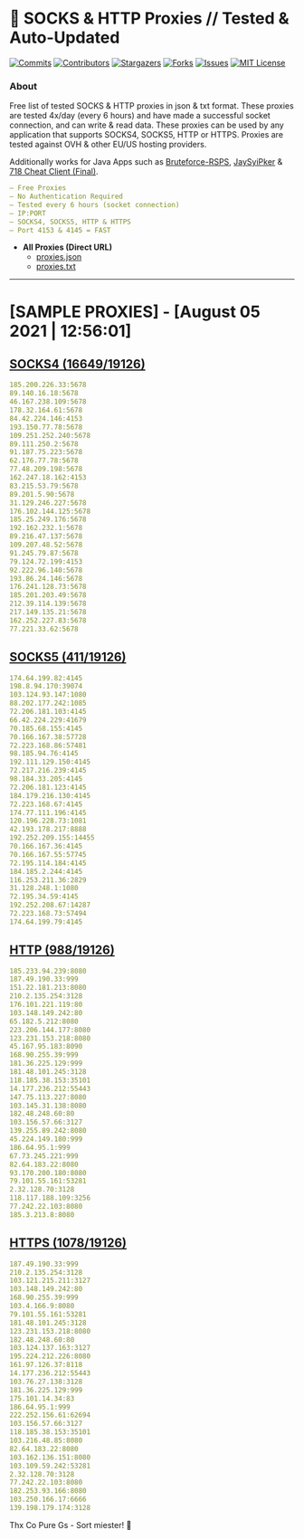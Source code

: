 <!-- MARKDOWN LINKS & IMAGES -->
<!-- https://www.markdownguide.org/basic-syntax/#reference-style-links -->
[contributors-shield]: https://img.shields.io/github/contributors/KaiBurton/free-proxies-autoupdated?style=for-the-badge
[contributors-url]: https://github.com/KaiBurton/free-proxies-autoupdated/graphs/contributors
[forks-shield]: https://img.shields.io/github/forks/KaiBurton/free-proxies-autoupdated?style=for-the-badge
[forks-url]: https://github.com/KaiBurton/free-proxies-autoupdated/network/members
[stars-shield]: https://img.shields.io/github/stars/KaiBurton/free-proxies-autoupdated?style=for-the-badge
[stars-url]: https://github.com/KaiBurton/free-proxies-autoupdated/stargazers
[issues-shield]: https://img.shields.io/github/issues/KaiBurton/free-proxies-autoupdated?style=for-the-badge
[issues-url]: https://github.com/KaiBurton/free-proxies-autoupdated/issues
[license-shield]: https://img.shields.io/github/license/KaiBurton/free-proxies-autoupdated?style=for-the-badge
[license-url]: https://github.com/KaiBurton/free-proxies-autoupdated/blob/main/LICENSE
[commit-shield]: https://img.shields.io/github/last-commit/KaiBurton/free-proxies-autoupdated?style=for-the-badge
[commit-url]: https://github.com/KaiBurton/free-proxies-autoupdated/commits/main

# 🎁 SOCKS & HTTP Proxies // Tested & Auto-Updated

[![Commits][commit-shield]][commit-url]
[![Contributors][contributors-shield]][contributors-url]
[![Stargazers][stars-shield]][stars-url]
[![Forks][forks-shield]][forks-url]
[![Issues][issues-shield]][issues-url]
[![MIT License][license-shield]][license-url]

### About
Free list of tested SOCKS & HTTP proxies in json & txt format. These proxies are tested 4x/day (every 6 hours) and have made a successful socket connection, and can write & read data. These proxies can be used by any application that supports SOCKS4, SOCKS5, HTTP or HTTPS. Proxies are tested against OVH & other EU/US hosting providers.

Additionally works for Java Apps such as [Bruteforce-RSPS](https://github.com/KaiBurton/Bruteforce-RSPS), [JaySyiPker](https://github.com/JayArrowz/JaySyiPker) & [718 Cheat Client (Final)](https://github.com/KaiBurton/718-Cheat-Client-Final). 

```yaml
— Free Proxies
— No Authentication Required
— Tested every 6 hours (socket connection)
— IP:PORT
— SOCKS4, SOCKS5, HTTP & HTTPS
— Port 4153 & 4145 = FAST
```

- **All Proxies (Direct URL)**
  - [proxies.json](https://raw.githubusercontent.com/KaiBurton/free-proxies-autoupdated/main/proxies.json)
  - [proxies.txt](https://raw.githubusercontent.com/KaiBurton/free-proxies-autoupdated/main/proxies.txt)

---

# [SAMPLE PROXIES] - [August 05 2021 | 12:56:01]

## [SOCKS4 (16649/19126)](https://raw.githubusercontent.com/KaiBurton/free-proxies-autoupdated/main/proxies-socks4.txt)
```yaml
185.200.226.33:5678
89.140.16.18:5678
46.167.238.109:5678
178.32.164.61:5678
84.42.224.146:4153
193.150.77.78:5678
109.251.252.240:5678
89.111.250.2:5678
91.187.75.223:5678
62.176.77.78:5678
77.48.209.198:5678
162.247.18.162:4153
83.215.53.79:5678
89.201.5.90:5678
31.129.246.227:5678
176.102.144.125:5678
185.25.249.176:5678
192.162.232.1:5678
89.216.47.137:5678
109.207.48.52:5678
91.245.79.87:5678
79.124.72.199:4153
92.222.96.140:5678
193.86.24.146:5678
176.241.128.73:5678
185.201.203.49:5678
212.39.114.139:5678
217.149.135.21:5678
162.252.227.83:5678
77.221.33.62:5678
```

## [SOCKS5 (411/19126)](https://raw.githubusercontent.com/KaiBurton/free-proxies-autoupdated/main/proxies-socks5.txt)
```yaml
174.64.199.82:4145
198.8.94.170:39074
103.124.93.147:1080
88.202.177.242:1085
72.206.181.103:4145
66.42.224.229:41679
70.185.68.155:4145
70.166.167.38:57728
72.223.168.86:57481
98.185.94.76:4145
192.111.129.150:4145
72.217.216.239:4145
98.184.33.205:4145
72.206.181.123:4145
184.179.216.130:4145
72.223.168.67:4145
174.77.111.196:4145
120.196.228.73:1081
42.193.178.217:8888
192.252.209.155:14455
70.166.167.36:4145
70.166.167.55:57745
72.195.114.184:4145
184.185.2.244:4145
116.253.211.36:2829
31.128.248.1:1080
72.195.34.59:4145
192.252.208.67:14287
72.223.168.73:57494
174.64.199.79:4145
```

## [HTTP (988/19126)](https://raw.githubusercontent.com/KaiBurton/free-proxies-autoupdated/main/proxies-http.txt)
```yaml
185.233.94.239:8080
187.49.190.33:999
151.22.181.213:8080
210.2.135.254:3128
176.101.221.119:80
103.148.149.242:80
65.182.5.212:8080
223.206.144.177:8080
123.231.153.218:8080
45.167.95.183:8090
168.90.255.39:999
181.36.225.129:999
181.48.101.245:3128
118.185.38.153:35101
14.177.236.212:55443
147.75.113.227:8080
103.145.31.138:8080
182.48.248.60:80
103.156.57.66:3127
139.255.89.242:8080
45.224.149.180:999
186.64.95.1:999
67.73.245.221:999
82.64.183.22:8080
93.170.200.180:8080
79.101.55.161:53281
2.32.128.70:3128
118.117.188.109:3256
77.242.22.103:8080
185.3.213.8:8080
```

## [HTTPS (1078/19126)](https://raw.githubusercontent.com/KaiBurton/free-proxies-autoupdated/main/proxies-https.txt)
```yaml
187.49.190.33:999
210.2.135.254:3128
103.121.215.211:3127
103.148.149.242:80
168.90.255.39:999
103.4.166.9:8080
79.101.55.161:53281
181.48.101.245:3128
123.231.153.218:8080
182.48.248.60:80
103.124.137.163:3127
195.224.212.226:8080
161.97.126.37:8118
14.177.236.212:55443
103.76.27.138:3128
181.36.225.129:999
175.101.14.34:83
186.64.95.1:999
222.252.156.61:62694
103.156.57.66:3127
118.185.38.153:35101
103.216.48.85:8080
82.64.183.22:8080
103.162.136.151:8080
103.109.59.242:53281
2.32.128.70:3128
77.242.22.103:8080
182.253.93.166:8080
103.250.166.17:6666
139.198.179.174:3128
```



Thx Co Pure Gs - Sort miester! 💟